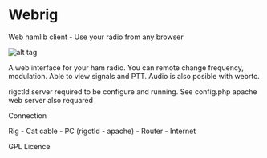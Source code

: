 # Webrig
Web hamlib client - Use your radio from any browser

![alt tag](https://raw.githubusercontent.com/ntoulasd/Webrig/master/IMAGE.png)

A web interface for your ham radio.
You can remote change frequency, modulation.
Able to view signals and PTT.
Audio is also posible with webrtc.


rigctld server required to be configure and running. See config.php
apache web server also requared 


Connection

Rig - Cat cable - PC (rigctld - apache) - Router - Internet

GPL Licence

